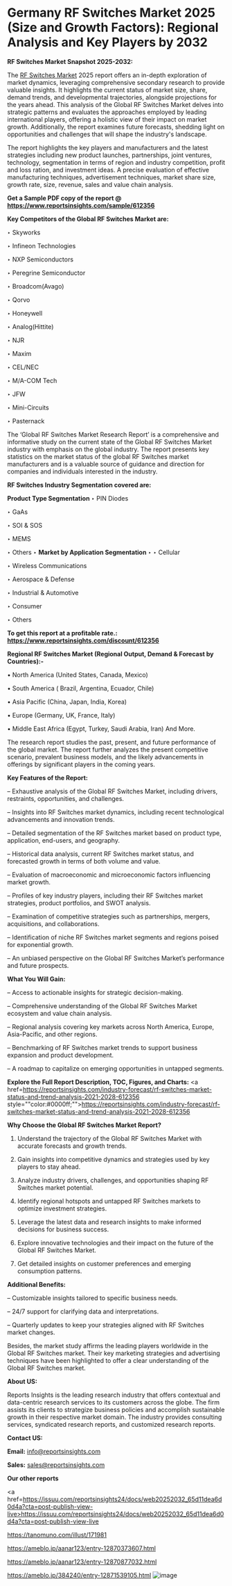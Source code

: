 # Germany RF Switches Market 2025 (Size and Growth Factors): Regional Analysis and Key Players by 2032

<strong>RF Switches Market Snapshot 2025-2032:</strong>

The <a href=https://www.reportsinsights.com/sample/612356>RF Switches Market</a> 2025 report offers an in-depth exploration of market dynamics, leveraging comprehensive secondary research to provide valuable insights. It highlights the current status of market size, share, demand trends, and developmental trajectories, alongside projections for the years ahead. This analysis of the Global RF Switches Market delves into strategic patterns and evaluates the approaches employed by leading international players, offering a holistic view of their impact on market growth. Additionally, the report examines future forecasts, shedding light on opportunities and challenges that will shape the industry's landscape.

The report highlights the key players and manufacturers and the latest strategies including new product launches, partnerships, joint ventures, technology, segmentation in terms of region and industry competition, profit and loss ration, and investment ideas. A precise evaluation of effective manufacturing techniques, advertisement techniques, market share size, growth rate, size, revenue, sales and value chain analysis.

<strong>Get a Sample PDF copy of the report @ <a href=https://www.reportsinsights.com/sample/612356 style=color:#0000ff;>https://www.reportsinsights.com/sample/612356</a></strong>

<strong>Key Competitors of the Global RF Switches Market are:</strong>

‣ Skyworks

‣ Infineon Technologies

‣ NXP Semiconductors

‣ Peregrine Semiconductor

‣ Broadcom(Avago)

‣ Qorvo

‣ Honeywell

‣ Analog(Hittite)

‣ NJR

‣ Maxim

‣ CEL/NEC

‣ M/A-COM Tech

‣ JFW

‣ Mini-Circuits

‣ Pasternack

The ‘Global RF Switches Market Research Report’ is a comprehensive and informative study on the current state of the Global RF Switches Market industry with emphasis on the global industry. The report presents key statistics on the market status of the global RF Switches market manufacturers and is a valuable source of guidance and direction for companies and individuals interested in the industry.

<strong>RF Switches Industry Segmentation covered are:</strong>

<strong>Product Type Segmentation</strong>
‣
PIN Diodes

‣ GaAs

‣ SOI & SOS

‣ MEMS

‣ Others
‣ 
<strong>Market by Application Segmentation</strong>
‣
‣  Cellular

‣ Wireless Communications

‣ Aerospace & Defense

‣ Industrial & Automotive

‣ Consumer

‣ Others

<strong>To get this report at a profitable rate.: <a href=https://www.reportsinsights.com/discount/612356 style=color:#0000ff;>https://www.reportsinsights.com/discount/612356</a></strong>

<strong>Regional RF Switches Market (Regional Output, Demand &amp; Forecast by Countries):-</strong>

• North America (United States, Canada, Mexico)

• South America ( Brazil, Argentina, Ecuador, Chile)

• Asia Pacific (China, Japan, India, Korea)

• Europe (Germany, UK, France, Italy)

• Middle East Africa (Egypt, Turkey, Saudi Arabia, Iran) And More.

The research report studies the past, present, and future performance of the global market. The report further analyzes the present competitive scenario, prevalent business models, and the likely advancements in offerings by significant players in the coming years.

<strong>Key Features of the Report:</strong>

– Exhaustive analysis of the Global RF Switches Market, including drivers, restraints, opportunities, and challenges.

– Insights into RF Switches market dynamics, including recent technological advancements and innovation trends.

– Detailed segmentation of the RF Switches market based on product type, application, end-users, and geography.

– Historical data analysis, current RF Switches market status, and forecasted growth in terms of both volume and value.

– Evaluation of macroeconomic and microeconomic factors influencing market growth.

– Profiles of key industry players, including their RF Switches market strategies, product portfolios, and SWOT analysis.

– Examination of competitive strategies such as partnerships, mergers, acquisitions, and collaborations.

– Identification of niche RF Switches market segments and regions poised for exponential growth.

– An unbiased perspective on the Global RF Switches Market’s performance and future prospects.

<strong>What You Will Gain:</strong>

– Access to actionable insights for strategic decision-making.

– Comprehensive understanding of the Global RF Switches Market ecosystem and value chain analysis.

– Regional analysis covering key markets across North America, Europe, Asia-Pacific, and other regions.

– Benchmarking of RF Switches market trends to support business expansion and product development.

– A roadmap to capitalize on emerging opportunities in untapped segments.

<strong>Explore the Full Report Description, TOC, Figures, and Charts:</strong>
<a href=https://reportsinsights.com/industry-forecast/rf-switches-market-status-and-trend-analysis-2021-2028-612356 style=""color:#0000ff;"">https://reportsinsights.com/industry-forecast/rf-switches-market-status-and-trend-analysis-2021-2028-612356</a>

<strong>Why Choose the Global RF Switches Market Report?</strong>

1. Understand the trajectory of the Global RF Switches Market with accurate forecasts and growth trends.

2. Gain insights into competitive dynamics and strategies used by key players to stay ahead.

3. Analyze industry drivers, challenges, and opportunities shaping RF Switches market potential.

4. Identify regional hotspots and untapped RF Switches markets to optimize investment strategies.

5. Leverage the latest data and research insights to make informed decisions for business success.

6. Explore innovative technologies and their impact on the future of the Global RF Switches Market.

7. Get detailed insights on customer preferences and emerging consumption patterns.

<strong>Additional Benefits:</strong>

– Customizable insights tailored to specific business needs.

– 24/7 support for clarifying data and interpretations.

– Quarterly updates to keep your strategies aligned with RF Switches market changes.

Besides, the market study affirms the leading players worldwide in the Global RF Switches market. Their key marketing strategies and advertising techniques have been highlighted to offer a clear understanding of the Global RF Switches market.

<strong><strong>About US</strong>:</strong>

Reports Insights is the leading research industry that offers contextual and data-centric research services to its customers across the globe. The firm assists its clients to strategize business policies and accomplish sustainable growth in their respective market domain. The industry provides consulting services, syndicated research reports, and customized research reports.

<strong>Contact US:</strong>

<p class=><b>Email:</b> <a href=mailto:info@reportsinsights.com>info@reportsinsights.com</a></p>
<p class=><b>Sales:</b> <a href=mailto:sales@reportsinsights.com>sales@reportsinsights.com</a></p>

<strong>Our other reports</strong>

<a href=https://issuu.com/reportsinsights24/docs/web20252032_65d11dea6d0d4a?cta=post-publish-view-live>https://issuu.com/reportsinsights24/docs/web20252032_65d11dea6d0d4a?cta=post-publish-view-live</a>

<a href=https://tanomuno.com/illust/171981>https://tanomuno.com/illust/171981</a>

<a href=https://ameblo.jp/aanar123/entry-12870373607.html>https://ameblo.jp/aanar123/entry-12870373607.html</a>

<a href=https://ameblo.jp/aanar123/entry-12870877032.html>https://ameblo.jp/aanar123/entry-12870877032.html</a>

<a href=https://ameblo.jp/384240/entry-12871539105.html>https://ameblo.jp/384240/entry-12871539105.html</a>
![image](https://github.com/user-attachments/assets/ae288887-8d6a-4dec-a3ba-557681326abc)
